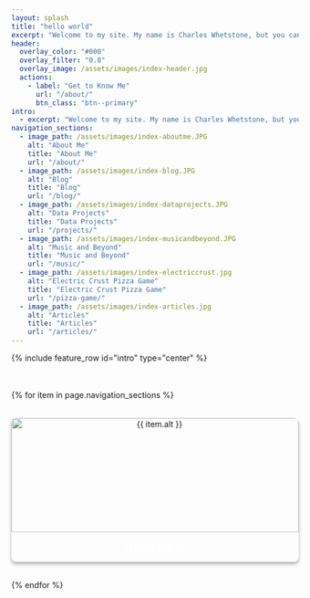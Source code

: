 ```yaml
---
layout: splash
title: "hello world"
excerpt: "Welcome to my site. My name is Charles Whetstone, but you can call me Viper. I'm a Forensic Engineer with a background in eDiscovery."
header:
  overlay_color: "#000"
  overlay_filter: "0.8"
  overlay_image: /assets/images/index-header.jpg
  actions:
    - label: "Get to Know Me"
      url: "/about/"
      btn_class: "btn--primary"
intro: 
  - excerpt: "Welcome to my site. My name is Charles Whetstone, but you can call me Viper. I'm a Forensic Engineer with a background in eDiscovery."
navigation_sections:
  - image_path: /assets/images/index-aboutme.JPG
    alt: "About Me"
    title: "About Me"
    url: "/about/"
  - image_path: /assets/images/index-blog.JPG
    alt: "Blog"
    title: "Blog"
    url: "/blog/"
  - image_path: /assets/images/index-dataprojects.JPG
    alt: "Data Projects"
    title: "Data Projects"
    url: "/projects/"
  - image_path: /assets/images/index-musicandbeyond.JPG
    alt: "Music and Beyond"
    title: "Music and Beyond"
    url: "/music/"
  - image_path: /assets/images/index-electriccrust.jpg
    alt: "Electric Crust Pizza Game"
    title: "Electric Crust Pizza Game"
    url: "/pizza-game/"
  - image_path: /assets/images/index-articles.jpg
    alt: "Articles"
    title: "Articles"
    url: "/articles/"
---
```


<style>
.intro .archive__item-excerpt {
  text-align: left !important;
}
.navigation-grid {
  display: grid;
  grid-template-columns: repeat(auto-fit, minmax(250px, 1fr));
  gap: 2rem;
  margin: 3rem 0;
}
.nav-card {
  text-align: center;
  border-radius: 8px;
  overflow: hidden;
  box-shadow: 0 4px 6px rgba(0,0,0,0.3);
  transition: transform 0.3s ease;
}
.nav-card:hover {
  transform: translateY(-5px);
}
.nav-card img {
  width: 100%;
  height: 200px;
  object-fit: cover;
}
.nav-card h3 {
  margin: 1rem 0;
  color: #fff;
}
.nav-card a {
  text-decoration: none;
  color: inherit;
}
</style>

{% include feature_row id="intro" type="center" %}

<div class="navigation-grid">
{% for item in page.navigation_sections %}
  <div class="nav-card">
    <a href="{{ item.url | relative_url }}">
      <img src="{{ item.image_path | relative_url }}" alt="{{ item.alt }}">
      <h3>{{ item.title }}</h3>
    </a>
  </div>
{% endfor %}
</div>
